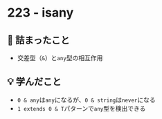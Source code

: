 # 223 - isany

## 🤔 詰まったこと

- 交差型（`&`）と`any`型の相互作用

## 💡 学んだこと

- `0 & any`は`any`になるが、`0 & string`は`never`になる
- `1 extends 0 & T`パターンで`any`型を検出できる
